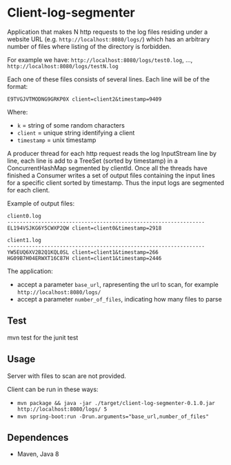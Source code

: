 
# Client-log-segmenter

Application that makes N http requests to the log files residing under a website URL (e.g. `http://localhost:8080/logs/`) which has an arbitrary number of files where listing of the directory is forbidden.

For example we have: `http://localhost:8080/logs/test0.log`, ..., `http://localhost:8080/logs/testN.log`

Each one of these files consists of several lines. Each line will be of the format:

`E9TVGJVTMODNG9GRKP0X client=client2&timestamp=9409`

Where:
- `k` = string of some random characters
- `client` = unique string identifying a client
- `timestamp` = unix timestamp

A producer thread for each http request reads the log InputStream line by line, each line is add to a
TreeSet (sorted by timestamp) in a ConcurrentHashMap segmented by clientId. Once all the threads have finished
a Consumer writes a set of output files containing the input lines for a specific client sorted by timestamp. Thus the input logs are segmented for each client. 

Example of output files:

```
client0.log
----------------------------------------------------------------
EL194VSJKG6Y5CWXP2QW client=client0&timestamp=2918

client1.log
----------------------------------------------------------------
YW5EUQ6XV2B2Q1KQL0SL client=client1&timestamp=266
HG09B7H04ERWXT16C87H client=client1&timestamp=2446
```

The application:
- accept a parameter `base_url`, rapresenting the url to scan, for example `http://localhost:8080/logs/`
- accept a parameter `number_of_files`, indicating how many files to parse

## Test

mvn test for the junit test

## Usage

Server with files to scan are not provided.

Client can be run in these ways:
* `mvn package && java -jar ./target/client-log-segmenter-0.1.0.jar http://localhost:8080/logs/ 5`
* `mvn spring-boot:run -Drun.arguments="base_url,number_of_files"`


## Dependences

- Maven, Java 8
